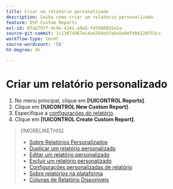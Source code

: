 ```yaml
---
title: Criar um relatório personalizado
description: Saiba como criar um relatório personalizado.
feature: DSP Custom Reports
exl-id: 07ab797f-4c9e-4241-a9a5-fd7d006b5e5a
source-git-commit: 1c13874967ec4ad264e5fa6a5e0dfeb6120f53cc
workflow-type: tm+mt
source-wordcount: '50'
ht-degree: 4%

---
```


# Criar um relatório personalizado

1. No menu principal, clique em **[!UICONTROL Reports]**.
1. Clique em **[!UICONTROL New Custom Report]**.
1. Especifique a [configurações do relatório](/help/dsp/reports/report-settings.md).
1. Clique em **[!UICONTROL Create Custom Report]**.

>[!MORELIKETHIS]
>
>* [Sobre Relatórios Personalizados](/help/dsp/reports/report-about.md)
>* [Duplicar um relatório personalizado](/help/dsp/reports/report-copy.md)
>* [Editar um relatório personalizado](/help/dsp/reports/report-edit.md)
>* [Excluir um relatório personalizado](/help/dsp/reports/report-delete.md)
>* [Configurações personalizadas de relatório](/help/dsp/reports/report-settings.md)
>* [Sobre relatórios na plataforma](/help/dsp/campaign-management/reports/campaign-reports-about.md)
>* [Colunas de Relatório Disponíveis](/help/dsp/reports/report-columns.md)


